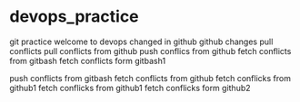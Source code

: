 # devops_practice
git practice
welcome to devops
changed in github
github changes
pull conflicts
pull conflicts from github
push conflics from github
fetch conflicts from gitbash
fetch conflicts form gitbash1

push conflicts from gitbash
fetch conflicts from github
fetch conflicks from github1
fetch conflicks from github1
fetch conflicks form github2
